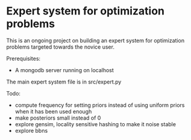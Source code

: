 # Expert system for optimization problems

This is an ongoing project on building an expert system for optimization problems targeted towards
the novice user. 

Prerequisites: 
 - A  mongodb server running on localhost

The main expert system file is in src/expert.py

Todo:
- compute frequency for setting priors instead of using uniform priors when it has been used enough
- make posteriors small instead of 0
- explore gensim, locality sensitive hashing to make it noise stable
- explore bbns 
